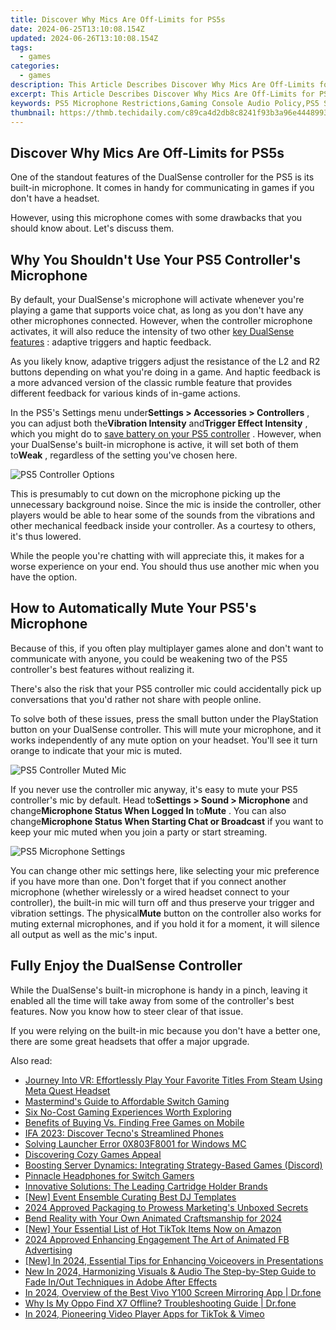 ```yaml
---
title: Discover Why Mics Are Off-Limits for PS5s
date: 2024-06-25T13:10:08.154Z
updated: 2024-06-26T13:10:08.154Z
tags:
  - games
categories:
  - games
description: This Article Describes Discover Why Mics Are Off-Limits for PS5s
excerpt: This Article Describes Discover Why Mics Are Off-Limits for PS5s
keywords: PS5 Microphone Restrictions,Gaming Console Audio Policy,PS5 Sound Controls Limits,Why PS5 Prohibits Mics,PS5 Communication Features,Microphone Accessibility PS5,Online Gaming Voice Communication on PS5
thumbnail: https://thmb.techidaily.com/c89ca4d2db8c8241f93b3a96e44489938109c01f6c557fc5515bb23aae45515d.JPG
---
```


## Discover Why Mics Are Off-Limits for PS5s

 One of the standout features of the DualSense controller for the PS5 is its built-in microphone. It comes in handy for communicating in games if you don't have a headset.

 However, using this microphone comes with some drawbacks that you should know about. Let's discuss them.

## Why You Shouldn't Use Your PS5 Controller's Microphone

 By default, your DualSense's microphone will activate whenever you're playing a game that supports voice chat, as long as you don't have any other microphones connected. However, when the controller microphone activates, it will also reduce the intensity of two other [key DualSense features](https://www.makeuseof.com/ps5-dualsense-controller-hidden-features/) : adaptive triggers and haptic feedback.

 As you likely know, adaptive triggers adjust the resistance of the L2 and R2 buttons depending on what you're doing in a game. And haptic feedback is a more advanced version of the classic rumble feature that provides different feedback for various kinds of in-game actions.

 In the PS5's Settings menu under**Settings > Accessories > Controllers** , you can adjust both the**Vibration Intensity** and**Trigger Effect Intensity** , which you might do to [save battery on your PS5 controller](http://www.makeuseof.com/save-battery-life-ps5-dualsense-controller/) . However, when your DualSense's built-in microphone is active, it will set both of them to**Weak** , regardless of the setting you've chosen here.

![PS5 Controller Options](https://static1.makeuseofimages.com/wordpress/wp-content/uploads/2021/02/PS5-Controller-Options.jpg)

 This is presumably to cut down on the microphone picking up the unnecessary background noise. Since the mic is inside the controller, other players would be able to hear some of the sounds from the vibrations and other mechanical feedback inside your controller. As a courtesy to others, it's thus lowered.

 While the people you're chatting with will appreciate this, it makes for a worse experience on your end. You should thus use another mic when you have the option.

## How to Automatically Mute Your PS5's Microphone

 Because of this, if you often play multiplayer games alone and don't want to communicate with anyone, you could be weakening two of the PS5 controller's best features without realizing it.

 There's also the risk that your PS5 controller mic could accidentally pick up conversations that you'd rather not share with people online.

 To solve both of these issues, press the small button under the PlayStation button on your DualSense controller. This will mute your microphone, and it works independently of any mute option on your headset. You'll see it turn orange to indicate that your mic is muted.

![PS5 Controller Muted Mic](https://static1.makeuseofimages.com/wordpress/wp-content/uploads/2021/02/PS5-Controller-Muted-Mic.jpg)

 If you never use the controller mic anyway, it's easy to mute your PS5 controller's mic by default. Head to**Settings > Sound > Microphone** and change**Microphone Status When Logged In** to**Mute** . You can also change**Microphone Status When Starting Chat or Broadcast** if you want to keep your mic muted when you join a party or start streaming.

![PS5 Microphone Settings](https://static1.makeuseofimages.com/wordpress/wp-content/uploads/2021/02/PS5-Microphone-Settings.jpg)

 You can change other mic settings here, like selecting your mic preference if you have more than one. Don't forget that if you connect another microphone (whether wirelessly or a wired headset connect to your controller), the built-in mic will turn off and thus preserve your trigger and vibration settings. The physical**Mute** button on the controller also works for muting external microphones, and if you hold it for a moment, it will silence all output as well as the mic's input.

## Fully Enjoy the DualSense Controller

 While the DualSense's built-in microphone is handy in a pinch, leaving it enabled all the time will take away from some of the controller's best features. Now you know how to steer clear of that issue.

 If you were relying on the built-in mic because you don't have a better one, there are some great headsets that offer a major upgrade.


<ins class="adsbygoogle"
     style="display:block"
     data-ad-format="autorelaxed"
     data-ad-client="ca-pub-7571918770474297"
     data-ad-slot="1223367746"></ins>



<ins class="adsbygoogle"
     style="display:block"
     data-ad-client="ca-pub-7571918770474297"
     data-ad-slot="8358498916"
     data-ad-format="auto"
     data-full-width-responsive="true"></ins>

<span class="atpl-alsoreadstyle">Also read:</span>
<div><ul>
<li><a href="https://games-able.techidaily.com/journey-into-vr-effortlessly-play-your-favorite-titles-from-steam-using-meta-quest-headset/"><u>Journey Into VR: Effortlessly Play Your Favorite Titles From Steam Using Meta Quest Headset</u></a></li>
<li><a href="https://games-able.techidaily.com/masterminds-guide-to-affordable-switch-gaming/"><u>Mastermind's Guide to Affordable Switch Gaming</u></a></li>
<li><a href="https://games-able.techidaily.com/six-no-cost-gaming-experiences-worth-exploring/"><u>Six No-Cost Gaming Experiences Worth Exploring</u></a></li>
<li><a href="https://games-able.techidaily.com/benefits-of-buying-vs-finding-free-games-on-mobile/"><u>Benefits of Buying Vs. Finding Free Games on Mobile</u></a></li>
<li><a href="https://games-able.techidaily.com/ifa-2023-discover-tecnos-streamlined-phones/"><u>IFA 2023: Discover Tecno's Streamlined Phones</u></a></li>
<li><a href="https://games-able.techidaily.com/solving-launcher-error-0x803f8001-for-windows-mc/"><u>Solving Launcher Error 0X803F8001 for Windows MC</u></a></li>
<li><a href="https://games-able.techidaily.com/discovering-cozy-games-appeal/"><u>Discovering Cozy Games Appeal</u></a></li>
<li><a href="https://games-able.techidaily.com/boosting-server-dynamics-integrating-strategy-based-games-discord/"><u>Boosting Server Dynamics: Integrating Strategy-Based Games (Discord)</u></a></li>
<li><a href="https://games-able.techidaily.com/pinnacle-headphones-for-switch-gamers/"><u>Pinnacle Headphones for Switch Gamers</u></a></li>
<li><a href="https://games-able.techidaily.com/innovative-solutions-the-leading-cartridge-holder-brands/"><u>Innovative Solutions: The Leading Cartridge Holder Brands</u></a></li>
<li><a href="https://youtube-videos.techidaily.com/new-event-ensemble-curating-best-dj-templates/"><u>[New] Event Ensemble  Curating Best DJ Templates</u></a></li>
<li><a href="https://extra-skills.techidaily.com/2024-approved-packaging-to-prowess-marketings-unboxed-secrets/"><u>2024 Approved  Packaging to Prowess  Marketing's Unboxed Secrets</u></a></li>
<li><a href="https://youtube-clips.techidaily.com/bend-reality-with-your-own-animated-craftsmanship-for-2024/"><u>Bend Reality with Your Own Animated Craftsmanship for 2024</u></a></li>
<li><a href="https://tiktok-video-recordings.techidaily.com/new-your-essential-list-of-hot-tiktok-items-now-on-amazon/"><u>[New] Your Essential List of Hot TikTok Items Now on Amazon</u></a></li>
<li><a href="https://facebook-videos.techidaily.com/2024-approved-enhancing-engagement-the-art-of-animated-fb-advertising/"><u>2024 Approved  Enhancing Engagement  The Art of Animated FB Advertising</u></a></li>
<li><a href="https://digital-screen-recording.techidaily.com/new-in-2024-essential-tips-for-enhancing-voiceovers-in-presentations/"><u>[New] In 2024, Essential Tips for Enhancing Voiceovers in Presentations</u></a></li>
<li><a href="https://audio-editing.techidaily.com/new-in-2024-harmonizing-visuals-and-audio-the-step-by-step-guide-to-fade-inout-techniques-in-adobe-after-effects/"><u>New In 2024, Harmonizing Visuals & Audio The Step-by-Step Guide to Fade In/Out Techniques in Adobe After Effects</u></a></li>
<li><a href="https://screen-mirror.techidaily.com/in-2024-overview-of-the-best-vivo-y100-screen-mirroring-app-drfone-by-drfone-android/"><u>In 2024, Overview of the Best Vivo Y100 Screen Mirroring App | Dr.fone</u></a></li>
<li><a href="https://howto.techidaily.com/why-is-my-oppo-find-x7-offline-troubleshooting-guide-drfone-by-drfone-fix-android-problems-fix-android-problems/"><u>Why Is My Oppo Find X7 Offline? Troubleshooting Guide | Dr.fone</u></a></li>
<li><a href="https://facebook-video-content.techidaily.com/in-2024-pioneering-video-player-apps-for-tiktok-and-vimeo/"><u>In 2024, Pioneering Video Player Apps for TikTok & Vimeo</u></a></li>
</ul></div>
